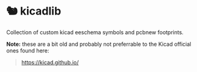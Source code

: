 # 🐿 kicadlib
Collection of custom kicad eeschema symbols and pcbnew footprints.

**Note:** these are a bit old and probably not preferrable to the Kicad official
ones found here:
>https://kicad.github.io/
